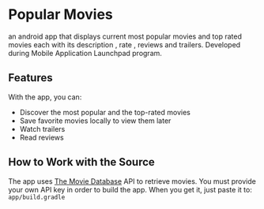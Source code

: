 # Popular Movies
an android app that displays current most popular movies and top rated movies each with its description , rate , reviews and trailers.
Developed during Mobile Application Launchpad program.

## Features

With the app, you can:
* Discover the most popular and the top-rated movies
* Save favorite movies locally to view them later
* Watch trailers
* Read reviews

## How to Work with the Source

The app uses [The Movie Database](https://www.themoviedb.org/documentation/api) API to retrieve movies.
You must provide your own API key in order to build the app. When you get it, just paste it to:
    ```
    app/build.gradle
    ```
